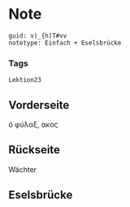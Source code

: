 # Note
```
guid: v)_{h)T#vv
notetype: Einfach + Eselsbrücke
```

### Tags
```
Lektion23
```

## Vorderseite
ὁ φύλαξ, ακος

## Rückseite
Wächter

## Eselsbrücke

